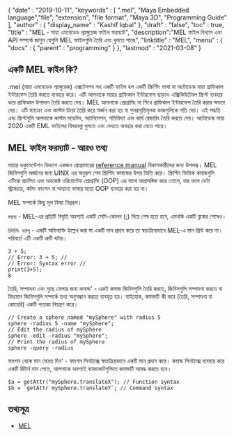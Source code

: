 {
  "date" : "2019-10-11",
  "keywords" : [ ".mel", "Maya Embedded language","file", "extension", "file format", "Maya 3D", "Programming Guide" ],
  "author" : {
    "display_name" : "Kashif Iqbal"
},
  "draft" : "false",
  "toc" : true,
  "title" : "MEL - মায়া এমবেডেড ল্যাঙ্গুয়েজ ফাইল ফরম্যাট",
  "description":"MEL ফাইল বিন্যাস এবং API সম্পর্কে জানুন যেগুলি MEL ফাইলগুলি তৈরি এবং খুলতে পারে৷",
  "linktitle" : "MEL",
  "menu" : {
    "docs" : {
      "parent" : "programming"
}
},
  "lastmod" : "2021-03-08"
}

## একটি MEL ফাইল কি?

.mel (মায়া এমবেডেড ল্যাঙ্গুয়েজ) এক্সটেনশন সহ একটি ফাইল হল একটি স্ক্রিপ্টিং ভাষা যা অটোডেস্ক মায়া গ্রাফিকাল ইন্টারফেস তৈরি করতে ব্যবহার করে। এটি আপনাকে মায়ার গ্রাফিকাল ইন্টারফেস ছাড়াও এক্সিকিউটেবল স্ক্রিপ্ট ব্যবহার করে গ্রাফিকাল উপাদান তৈরি করতে দেয়। MEL আপনাকে প্রোগ্রামিং না শিখে গ্রাফিকাল ইন্টারফেস তৈরি করার ক্ষমতা দেয়। এটি ম্যাক্রো এবং কাস্টম ক্রিয়া তৈরি করে অর্জন করা হয় যা পুনরাবৃত্তিমূলক কাজগুলিকে গতি দেয়। এই পদ্ধতি এবং স্ক্রিপ্টগুলি আপনাকে কাস্টম মডেলিং, অ্যানিমেশন, গতিবিদ্যা এবং কার্য রেন্ডারিং তৈরি করতে দেয়। অটোডেস্ক মায়া 2020 একটি EML ফাইলের বিষয়বস্তু খুলতে এবং দেখতে ব্যবহার করা যেতে পারে।

## MEL ফাইল ফরম্যাট - আরও তথ্য

মায়ার ডকুমেন্টেশন বিভাগে একজন প্রোগ্রামারের [reference manual](https://download.autodesk.com/us/maya/2009help/index.html?url=Glossary_M_.mb_file_format.htm,topicNumber=d0e193865) বিকাশকারীদের জন্য উপলব্ধ। MEL জিনিসগুলি অর্জনের জন্য UINX এর অনুরূপ শেল স্ক্রিপ্টিং কমান্ডের উপর ভিত্তি করে। স্ক্রিপ্টিং ভিত্তিক কমান্ডগুলি এটিকে প্রচলিত এবং অবজেক্ট ওরিয়েন্টেড প্রোগ্রামিং (OOP) এর সাথে অপ্রাসঙ্গিক করে তোলে, যার ফলে ডেটা স্ট্রাকচার, কলিং ফাংশন বা অন্যান্য ভাষার মতো OOP ব্যবহার করা হয় না।

MEL সম্পর্কে কিছু মূল বিষয় নিম্নরূপ।

`মন্তব্য` - MEL-এর প্রতিটি বিবৃতি অবশ্যই একটি সেমি-কোলন (;) দিয়ে শেষ হতে হবে, এমনকি একটি ব্লকের শেষেও।

`রিটার্নিং ভ্যালু` - একটি অভিব্যক্তি উল্লেখ করা যা একটি মান প্রদান করে তা স্বয়ংক্রিয়ভাবে MEL-এ মান প্রিন্ট করে না। পরিবর্তে এটি একটি ত্রুটি ঘটায়।
```
3 + 5;
// Error: 3 + 5; //
// Error: Syntax error //
print(3+5);
8
```
তৈরি, সম্পাদনা এবং মুছে ফেলার জন্য কমান্ড' - একই কমান্ড জিনিসগুলি তৈরি করতে, জিনিসগুলি সম্পাদনা করতে বা বিদ্যমান জিনিসগুলি সম্পর্কে তথ্য অনুসন্ধান করতে ব্যবহৃত হয়। যাইহোক, কমান্ডটি কী করে (তৈরি, সম্পাদনা বা কোয়েরি) একটি পতাকা নিয়ন্ত্রণ করে।

```
// Create a sphere named "mySphere" with radius 5
sphere -radius 5 -name "mySphere";
// Edit the radius of mySphere
sphere -edit -radius "mySphere";
// Print the radius of mySphere
sphere -query -radius

```
ফাংশন থেকে মান ফেরত দিন' - ফাংশন সিনট্যাক্স স্বয়ংক্রিয়ভাবে একটি মান প্রদান করে। কমান্ড সিনট্যাক্স ব্যবহার করে একটি রিটার্ন মান পেতে, আপনাকে অবশ্যই ব্যাককোটগুলিতে কমান্ডটি আবদ্ধ করতে হবে।

```
$a = getAttr("mySphere.translateX"); // Function syntax
$b = `getAttr mySphere.translateY`; // Command syntax
```

## তথ্যসূত্র

 * [MEL](https://download.autodesk.com/us/maya/2009help/index.html?url=Glossary_M_.mb_file_format.htm,topicNumber=d0e193865)

